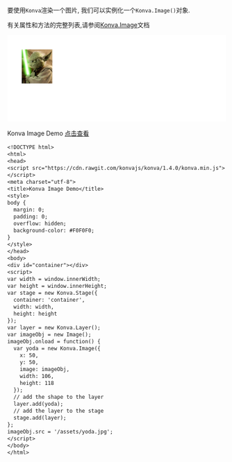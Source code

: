 要使用`Konva`渲染一个图片, 我们可以实例化一个`Konva.Image()`对象.

有关属性和方法的完整列表,请参阅[Konva.Image](https://konvajs.github.io/api/Konva.Image.html)文档

 ![](images/image.png)  

 Konva Image Demo   [点击查看](https://konvajs.github.io/downloads/code/shapes/Image.html)  


    <!DOCTYPE html>
    <html>
    <head>
    <script src="https://cdn.rawgit.com/konvajs/konva/1.4.0/konva.min.js"></script>
    <meta charset="utf-8">
    <title>Konva Image Demo</title>
    <style>
    body {
      margin: 0;
      padding: 0;
      overflow: hidden;
      background-color: #F0F0F0;
    }
    </style>
    </head>
    <body>
    <div id="container"></div>
    <script>
    var width = window.innerWidth;
    var height = window.innerHeight;
    var stage = new Konva.Stage({
      container: 'container',
      width: width,
      height: height
    });
    var layer = new Konva.Layer();
    var imageObj = new Image();
    imageObj.onload = function() {
      var yoda = new Konva.Image({
        x: 50,
        y: 50,
        image: imageObj,
        width: 106,
        height: 118
      });
      // add the shape to the layer
      layer.add(yoda);
      // add the layer to the stage
      stage.add(layer);
    };
    imageObj.src = '/assets/yoda.jpg';
    </script>
    </body>
    </html>  